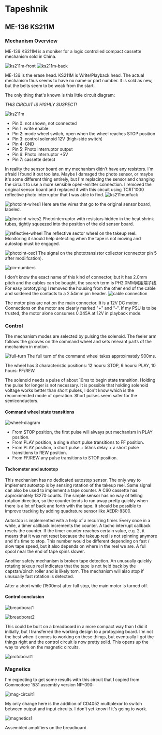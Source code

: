 # Tapeshnik

## ME-136 KS211M

### Mechanism Overview

ME-136 KS211M is a moniker for a logic controlled compact cassette mechanism sold in China.

![ks211m-front](https://github.com/svofski/tapeshnik/assets/6445874/b8b9ac27-4c59-47bb-b7ef-d27572dc66c1)
![ks211m-back](https://github.com/svofski/tapeshnik/assets/6445874/6b929e33-6209-470d-b5c7-82519606aef5)

ME-136 is the erase head. KS211M is Write/Playback head. The actual mechanism thus seems to have no name or part number. It is sold as new, but the belts seem to be weak from the start.

The only thing that's known is this little circuit diagram:

*THIS CIRCUIT IS HIGHLY SUSPECT!*

![ks211m](https://github.com/svofski/tapeshnik/assets/6445874/78b413ec-f755-44b8-b7a5-09ab92c984bb)

 * Pin 0: not shown, not connected
 * Pin 1: write enable
 * Pin 2: mode wheel switch, open when the wheel reaches STOP position
 * Pin 3: control solenoid 12V (high-side switch)
 * Pin 4: GND
 * Pin 5: Photo interruptor output
 * Pin 6: Photo interruptor +5V
 * Pin 7: cassette detect

In reality the sensor board on my mechanism didn't have any resistors. I'm afraid I found it out too late. Maybe I damaged the photo sensor, or maybe it's some different thing entirely, but I'm replacing the sensor and changing the circuit to use a more sensible open-emitter connection. I removed the original sensor board and replaced it with this circuit using TCRT1000 reflective photo interruptor that I was able to find.
![ks211munfuck](ks211m_unfuck.png)

![photoint-wires1](photoint-wires1.jpg)
Here are the wires that go to the original sensor board, labeled.

![photoint-wires2](photoint-wires2.jpg)
Photointerruptor with resistors hidden in the heat shrink tubes, tightly squeezed into the position of the old sensor board.

![reflective-wheel](reflective-wheel.gif)
The reflective sector wheel on the takeup reel. Monitoring it should help detecting when the tape is not moving and autostop must be engaged.

![photoint-osc1](photoint-osc1.jpg)
The signal on the phototransistor collector (connector pin 5 after modiifcation).


 
![pin-numbers](https://github.com/svofski/tapeshnik/assets/6445874/f381c61b-fc72-4d21-b55c-03d468b52f7f)

I don't know the exact name of this kind of connector, but it has 2.0mm pitch and the cables can be bought, the search term is PH2.0MM间距端子线. For easy prototyping I removed the housing from the other end of the cable and soldered the contacts to a 2.54mm pin header.
![cable connection](ph2.0-cable.jpg)

The motor pins are not on the main connector. It is a 12V DC motor. Connections on the motor are clearly marked "+" and "-". If my PSU is to be trusted, the motor alone consumes 0.045A at 12V in playback mode.

### Control

The mechanism modes are selected by pulsing the solenoid. The feeler arm follows the grooves on the command wheel and sets relevant parts of the mechanism in motion.

![full-turn](https://github.com/svofski/tapeshnik/assets/6445874/65a4049c-22cc-491b-8ec7-eb3acd92936b)
The full turn of the command wheel takes approximately 900ms.

The wheel has 3 characteristic positions: 12 hours: STOP, 6 hours: PLAY, 10 hours: FF/REW.

The solenoid needs a pulse of about 10ms to begin state transition. Holding the pulse for longer is not necessary. It is possible that holding solenoid voltage works better than short pulses, I don't know which is the recommended mode of operation. Short pulses seem safer for the semiconductors.

#### Command wheel state transitions
![wheel-diagram](wheel-state-chart1.png)
 * From STOP position, the first pulse will always put mechanism in PLAY position. 
 * From PLAY position, a single short pulse transitions to FF position.
 * From PLAY position, a short pulse + 50ms delay + a short pulse transitions to REW position.
 * From FF/REW any pulse transitions to STOP position.

#### Tachometer and autostop
This mechanism has no dedicated autostop sensor. The only way to implement autostop is by sensing rotation of the takeup reel. Same signal can also be used to implement a tape counter. A C60 cassette has approximately 13270 counts. The simple sensor has no way of telling rotation direction, so the counter tends to run away pretty quickly when there is a lot of back and forth with the tape. It should be possible to improve tracking by adding quadrature sensor like AEDR-8300.

Autostop is implemented with a help of a recurring timer. Every once in a while, a timer callback increments the counter. A tacho interrupt callback resets the counter. If the timer counter reaches certain value, e.g. 2, it means that it was not reset because the takeup reel is not spinning anymore and it's time to stop. This number would be different depending on fast / slow tape speed, but it also depends on where in the reel we are. A full spool near the end of tape spins slower.

Another safety mechanism is broken tape detection. An unusually quickly rotating takeup reel indicates that the tape is not held back by the capstan/pinch roller and is likely torn. The mechanism will also stop if unusually fast rotation is detected.

After a short while (1500ms) after full stop, the main motor is turned off.

#### Control conclusion

![breadborat1](control-on-breadborat1.jpg)

![breadborat2](control-on-breadborat2.jpg)

This could be built on a breadboard in a more compact way than I did it initially, but I transferred the working design to a protoyping board. I'm not the best when it comes to working on these things, but eventually I got the things right and the control circuit is now pretty solid. This opens up the way to work on the magnetic circuits.

![protoborat1](control-protoborat1.jpg)

### Magnetics

I'm expecting to get some results with this circuit that I copied from Commodore 1531 assembly version NP-090:

![mag-circuit1](mag-circuit1.jpg)

My only change here is the addition of CD4052 multiplexor to switch between output and input circuits. I don't yet know if it's going to work.

![magnetics1](magnetics-bread1.jpg)

Assembled amplifiers on the breadboard.

